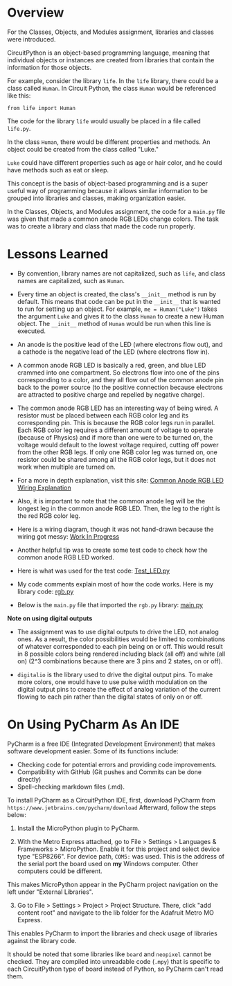 # Overview

For the Classes, Objects, and Modules assignment, libraries and classes were introduced. 

CircuitPython is an object-based programming language, meaning that individual objects or instances are created 
from libraries that contain the information for those objects. 

For example, consider the library `life`. In the `life` library, there could be a class called `Human`. 
In Circuit Python, the class `Human` would be referenced like this:

`from life import Human`

The code for the library `life` would usually be placed in a file called `life.py`.

In the class `Human`, there would be different properties and methods. 
An object could be created from the class called "Luke."

`Luke` could have different properties such as age or hair color, and he could have methods such as eat or sleep.

This concept is the basis of object-based programming and is a super useful way of programming because it allows
similar information to be grouped into libraries and classes, making organization easier.

In the Classes, Objects, and Modules assignment, the code for a `main.py` file was given that made a common anode RGB 
LEDs change colors. The task was to create a library and class that made the code run properly.


# Lessons Learned 

* By convention, library names are not capitalized, such as `life`, and class names are capitalized, 
  such as `Human`.

* Every time an object is created, the class's `__init__` method is run by default. This means
  that code can be put in the `__init__` that is wanted to run for setting up an object. 
  For example, `me = Human("Luke")` takes the argument `Luke` and gives it to the class `Human` to 
  create a new Human object. The `__init__` method of `Human` would be run when this line is executed.

* An anode is the positive lead of the LED (where electrons flow out), and a cathode is the negative lead of the LED (where electrons flow in).

* A common anode RGB LED is basically a red, green, and blue LED crammed into one compartment. So electrons flow into one of the pins corresponding to a color, 
  and they all flow out of the common anode pin back to the power source (to the positive connection because electrons are attracted to positive charge 
  and repelled by negative charge).

* The common anode RGB LED has an interesting way of being wired. A resistor must be placed between each RGB color leg 
  and its corresponding pin. This is because the RGB color legs run in parallel. Each RGB color leg requires a different 
  amount of voltage to operate (because of Physics) and if more than one were to be turned on, the voltage would default
  to the lowest voltage required, cutting off power from the other RGB legs. If only one RGB color leg was turned on, 
  one resistor could be shared among all the RGB color legs, but it does not work when multiple are turned on.
  
* For a more in depth explanation, visit this site:
  [Common Anode RGB LED Wiring Explanation](https://www.circuitbread.com/tutorials/why-cant-i-share-a-resistor-on-the-common-anode-or-cathode-of-my-rgb-led)
  
* Also, it is important to note that the common anode leg will be the longest leg in the common anode RGB LED.
  Then, the leg to the right is the red RGB color leg.
  
* Here is a wiring diagram, though it was not hand-drawn because the wiring got messy:
  [Work In Progress]()

* Another helpful tip was to create some test code to check how the common anode RGB LED worked. 

* Here is what was used for the test code:
[Test_LED.py](/Classes_Objects_And_Modules/Test_Led.py)
  
* My code comments explain most of how the code works. Here is my library code:
[rgb.py](/Classes_Objects_And_Modules/rgb.py)
  
* Below is the `main.py` file that imported the `rgb.py` library:
[main.py](/Classes_Objects_And_Modules/main.py)

**Note on using digital outputs**
* The assignment was to use digital outputs to drive the LED, not analog ones. As a result, the color possibilities would be limited to combinations 
of whatever corresponded to each pin being on or off. This would result in 8 possible colors being rendered including black (all off) and 
white (all on) (2^3 combinations because there are 3 pins and 2 states, on or off). 

* `digitalio` is the library used to drive the digital output pins. To make more colors, one would have to use pulse width modulation on the digital output pins to create the effect of analog variation of the current flowing to each pin rather than the digital states of only on or off.



# On Using PyCharm As An IDE 
PyCharm is a free IDE (Integrated Development Environment) that makes software development easier.
Some of its functions include:
* Checking code for potential errors and providing code improvements.
* Compatibility with GitHub (Git pushes and Commits can be done directly)
* Spell-checking markdown files (.md).

To install PyCharm as a CircuitPython IDE, first, download PyCharm from `https://www.jetbrains.com/pycharm/download`
Afterward, follow the steps below:

1. Install the MicroPython plugin to PyCharm.

2. With the Metro Express attached, go to File > Settings > Languages & Frameworks > MicroPython. 
Enable it for this project and select device type "ESP8266". For device path, `COM5:` was used. This is the address
of the serial port the board used on **my** Windows computer. Other computers could be different.
   
This makes MicroPython appear in the PyCharm project navigation on the left under "External Libraries".

3. Go to File > Settings > Project > Project Structure. There, click "add content root" and navigate to the 
lib folder for the Adafruit Metro MO Express. 
   
This enables PyCharm to import the libraries and check usage of libraries against the library code.

It should be noted that some libraries like `board` and `neopixel` cannot be checked. They are
compiled into unreadable code (`.mpy`) that is specific to each CircuitPython type of board instead of Python, 
so PyCharm can't read them.
